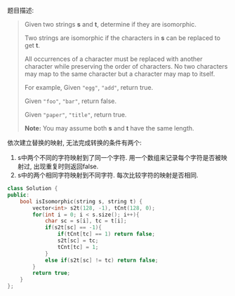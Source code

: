 题目描述:

> Given two strings **s** and **t**, determine if they are isomorphic.
>
> Two strings are isomorphic if the characters in **s** can be replaced to get **t**.
>
> All occurrences of a character must be replaced with another character while preserving the order of characters. No two characters may map to the same character but a character may map to itself.
>
> For example,
> Given `"egg"`, `"add"`, return true.
>
> Given `"foo"`, `"bar"`, return false.
>
> Given `"paper"`, `"title"`, return true.
>
> **Note:**
> You may assume both **s** and **t** have the same length.

依次建立替换的映射, 无法完成转换的条件有两个:

1. s中两个不同的字符映射到了同一个字符. 用一个数组来记录每个字符是否被映射过, 出现重复时则返回false.
2. s中的两个相同字符映射到不同字符. 每次比较字符的映射是否相同.

```c++
class Solution {
public:
    bool isIsomorphic(string s, string t) {
        vector<int> s2t(128, -1), tCnt(128, 0);
        for(int i = 0; i < s.size(); i++){
            char sc = s[i], tc = t[i];
            if(s2t[sc] == -1){
                if(tCnt[tc] == 1) return false;
                s2t[sc] = tc;
                tCnt[tc] = 1;
            }
            else if(s2t[sc] != tc) return false;
        }
        return true;
    }
};
```

